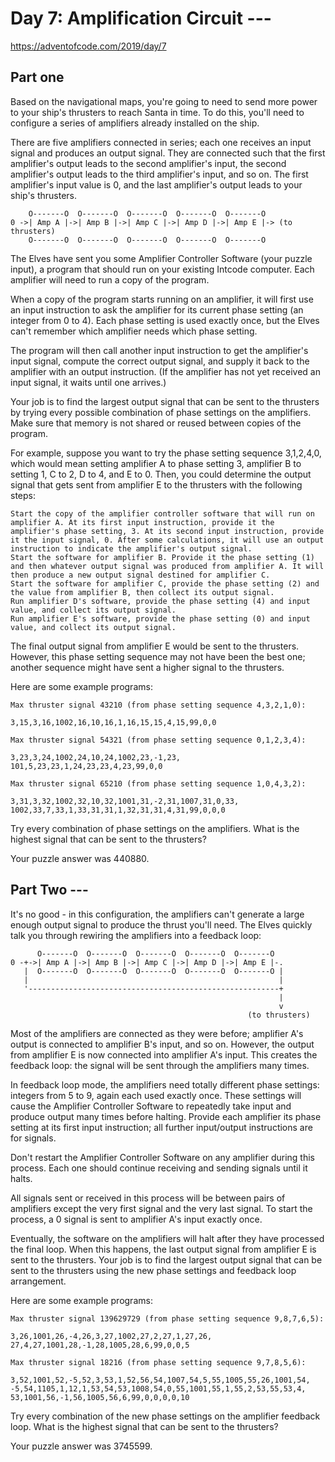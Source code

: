 # Day 7: Amplification Circuit ---

https://adventofcode.com/2019/day/7

## Part one

Based on the navigational maps, you're going to need to send more power to your ship's thrusters to reach Santa in time. To do this, you'll need to configure a series of amplifiers already installed on the ship.

There are five amplifiers connected in series; each one receives an input signal and produces an output signal. They are connected such that the first amplifier's output leads to the second amplifier's input, the second amplifier's output leads to the third amplifier's input, and so on. The first amplifier's input value is 0, and the last amplifier's output leads to your ship's thrusters.

        O-------O  O-------O  O-------O  O-------O  O-------O
    0 ->| Amp A |->| Amp B |->| Amp C |->| Amp D |->| Amp E |-> (to thrusters)
        O-------O  O-------O  O-------O  O-------O  O-------O

The Elves have sent you some Amplifier Controller Software (your puzzle input), a program that should run on your existing Intcode computer. Each amplifier will need to run a copy of the program.

When a copy of the program starts running on an amplifier, it will first use an input instruction to ask the amplifier for its current phase setting (an integer from 0 to 4). Each phase setting is used exactly once, but the Elves can't remember which amplifier needs which phase setting.

The program will then call another input instruction to get the amplifier's input signal, compute the correct output signal, and supply it back to the amplifier with an output instruction. (If the amplifier has not yet received an input signal, it waits until one arrives.)

Your job is to find the largest output signal that can be sent to the thrusters by trying every possible combination of phase settings on the amplifiers. Make sure that memory is not shared or reused between copies of the program.

For example, suppose you want to try the phase setting sequence 3,1,2,4,0, which would mean setting amplifier A to phase setting 3, amplifier B to setting 1, C to 2, D to 4, and E to 0. Then, you could determine the output signal that gets sent from amplifier E to the thrusters with the following steps:

    Start the copy of the amplifier controller software that will run on amplifier A. At its first input instruction, provide it the amplifier's phase setting, 3. At its second input instruction, provide it the input signal, 0. After some calculations, it will use an output instruction to indicate the amplifier's output signal.
    Start the software for amplifier B. Provide it the phase setting (1) and then whatever output signal was produced from amplifier A. It will then produce a new output signal destined for amplifier C.
    Start the software for amplifier C, provide the phase setting (2) and the value from amplifier B, then collect its output signal.
    Run amplifier D's software, provide the phase setting (4) and input value, and collect its output signal.
    Run amplifier E's software, provide the phase setting (0) and input value, and collect its output signal.

The final output signal from amplifier E would be sent to the thrusters. However, this phase setting sequence may not have been the best one; another sequence might have sent a higher signal to the thrusters.

Here are some example programs:

    Max thruster signal 43210 (from phase setting sequence 4,3,2,1,0):

    3,15,3,16,1002,16,10,16,1,16,15,15,4,15,99,0,0

    Max thruster signal 54321 (from phase setting sequence 0,1,2,3,4):

    3,23,3,24,1002,24,10,24,1002,23,-1,23,
    101,5,23,23,1,24,23,23,4,23,99,0,0

    Max thruster signal 65210 (from phase setting sequence 1,0,4,3,2):

    3,31,3,32,1002,32,10,32,1001,31,-2,31,1007,31,0,33,
    1002,33,7,33,1,33,31,31,1,32,31,31,4,31,99,0,0,0

Try every combination of phase settings on the amplifiers. What is the highest signal that can be sent to the thrusters?

Your puzzle answer was 440880.

## Part Two ---

It's no good - in this configuration, the amplifiers can't generate a large enough output signal to produce the thrust you'll need. The Elves quickly talk you through rewiring the amplifiers into a feedback loop:

          O-------O  O-------O  O-------O  O-------O  O-------O
    0 -+->| Amp A |->| Amp B |->| Amp C |->| Amp D |->| Amp E |-.
       |  O-------O  O-------O  O-------O  O-------O  O-------O |
       |                                                        |
       '--------------------------------------------------------+
                                                                |
                                                                v
                                                         (to thrusters)

Most of the amplifiers are connected as they were before; amplifier A's output is connected to amplifier B's input, and so on. However, the output from amplifier E is now connected into amplifier A's input. This creates the feedback loop: the signal will be sent through the amplifiers many times.

In feedback loop mode, the amplifiers need totally different phase settings: integers from 5 to 9, again each used exactly once. These settings will cause the Amplifier Controller Software to repeatedly take input and produce output many times before halting. Provide each amplifier its phase setting at its first input instruction; all further input/output instructions are for signals.

Don't restart the Amplifier Controller Software on any amplifier during this process. Each one should continue receiving and sending signals until it halts.

All signals sent or received in this process will be between pairs of amplifiers except the very first signal and the very last signal. To start the process, a 0 signal is sent to amplifier A's input exactly once.

Eventually, the software on the amplifiers will halt after they have processed the final loop. When this happens, the last output signal from amplifier E is sent to the thrusters. Your job is to find the largest output signal that can be sent to the thrusters using the new phase settings and feedback loop arrangement.

Here are some example programs:

    Max thruster signal 139629729 (from phase setting sequence 9,8,7,6,5):

    3,26,1001,26,-4,26,3,27,1002,27,2,27,1,27,26,
    27,4,27,1001,28,-1,28,1005,28,6,99,0,0,5

    Max thruster signal 18216 (from phase setting sequence 9,7,8,5,6):

    3,52,1001,52,-5,52,3,53,1,52,56,54,1007,54,5,55,1005,55,26,1001,54,
    -5,54,1105,1,12,1,53,54,53,1008,54,0,55,1001,55,1,55,2,53,55,53,4,
    53,1001,56,-1,56,1005,56,6,99,0,0,0,0,10

Try every combination of the new phase settings on the amplifier feedback loop. What is the highest signal that can be sent to the thrusters?

Your puzzle answer was 3745599.

